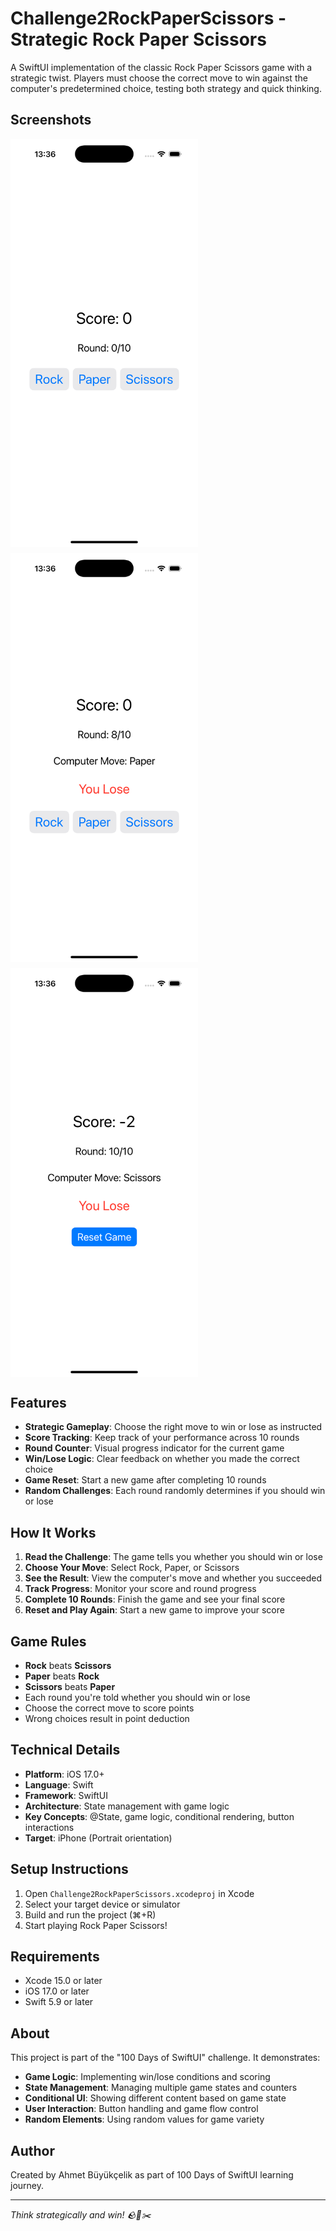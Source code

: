 # Challenge2RockPaperScissors - Strategic Rock Paper Scissors

A SwiftUI implementation of the classic Rock Paper Scissors game with a strategic twist. Players must choose the correct move to win against the computer's predetermined choice, testing both strategy and quick thinking.

## Screenshots

<div style="display: flex; gap: 10px; flex-wrap: wrap;">
    <img src="./Screenshot1.png" width="300" alt="Game Interface">
    <img src="./Screenshot2.png" width="300" alt="Game Results">
    <img src="./Screenshot3.png" width="300" alt="Game Over">
</div>

## Features

- **Strategic Gameplay**: Choose the right move to win or lose as instructed
- **Score Tracking**: Keep track of your performance across 10 rounds
- **Round Counter**: Visual progress indicator for the current game
- **Win/Lose Logic**: Clear feedback on whether you made the correct choice
- **Game Reset**: Start a new game after completing 10 rounds
- **Random Challenges**: Each round randomly determines if you should win or lose

## How It Works

1. **Read the Challenge**: The game tells you whether you should win or lose
2. **Choose Your Move**: Select Rock, Paper, or Scissors
3. **See the Result**: View the computer's move and whether you succeeded
4. **Track Progress**: Monitor your score and round progress
5. **Complete 10 Rounds**: Finish the game and see your final score
6. **Reset and Play Again**: Start a new game to improve your score

## Game Rules

- **Rock** beats **Scissors**
- **Paper** beats **Rock**  
- **Scissors** beats **Paper**
- Each round you're told whether you should win or lose
- Choose the correct move to score points
- Wrong choices result in point deduction

## Technical Details

- **Platform**: iOS 17.0+
- **Language**: Swift
- **Framework**: SwiftUI
- **Architecture**: State management with game logic
- **Key Concepts**: @State, game logic, conditional rendering, button interactions
- **Target**: iPhone (Portrait orientation)

## Setup Instructions

1. Open `Challenge2RockPaperScissors.xcodeproj` in Xcode
2. Select your target device or simulator
3. Build and run the project (⌘+R)
4. Start playing Rock Paper Scissors!

## Requirements

- Xcode 15.0 or later
- iOS 17.0 or later
- Swift 5.9 or later

## About

This project is part of the "100 Days of SwiftUI" challenge. It demonstrates:

- **Game Logic**: Implementing win/lose conditions and scoring
- **State Management**: Managing multiple game states and counters
- **Conditional UI**: Showing different content based on game state
- **User Interaction**: Button handling and game flow control
- **Random Elements**: Using random values for game variety

## Author

Created by Ahmet Büyükçelik as part of 100 Days of SwiftUI learning journey.

---

*Think strategically and win! 🪨📄✂️*
